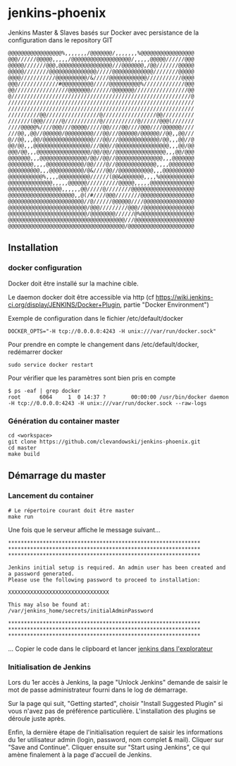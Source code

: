 # jenkins-phoenix
Jenkins Master &amp; Slaves basés sur Docker avec persistance de la configuration dans le repository GIT 


```@@@@@@@@@@@@@@@@@@@@@@,,,,,,,,,,,,,,,@@@@@@@@@@@@@@@@@@@@@@
@@@@@@@@@@@@@@@@@%,,,,,,,/@@@@@@@/,,,,,,,%@@@@@@@@@@@@@@@@@
@@@//////@@@@@,,,,,/@@@@@@@@@@@@@@@@@@@/,,,,,@@@@@//////@@@
@@@@@///////@@@,@@@@@@@@@@@@@@@@@///@@@@@@@,/@@///////@@@@@
@@@@@////////@@@@@@@@@@@@@@@/////@@@@@@@@@@@@@////////@@@@@
@@@@///////////@@@@@@@@@@/&/////@@@@@@@@@@@@///////////@@@@
@@@/////////////#@@@@@@@@@@/////@@@@@@@@@@%/////////////@@@
@@/////////////////@@@@@@@///////@@@@@@@/////////////////@@
@/////////////////////////////////////////////////////////@
///////////////////////////////////////////////////////////
///////////////////////////////////////////////////////////
//////////@@/////////////////@/////////////////@@//////////
///////(@@@//////@///////////@///////////@//////@@@(///////
////@@@@@%////@@@///@@@@@/////@@////@@////@@@////@@@@@@////
///@@,,@@//@@@@@@/@@@@@@@@@///@@///@@@@@@/@@@@@@//@@,,@@///
@//@@,,,@@/@@@@@@@@@@@@@@@@///@@///@@@@@@@@@@@@@/@@,,,@@//@
@@/@@,,,@@@@@@@@@@@@@@@@@@///@@@//@@@@@@@@@@@@@@@@@,,,@@/@@
@@@/@@,,,@@@@@@@@@@@@@@@@@/@@/@@//@@@@@@@@@@@@@@@@,,,@@/@@@
@@@@@@@,,,@@@@@@@@@@@@@@@/@@//@@//@@@@@@@@@@@@@@@,,,@@@@@@@
@@@@@@@@,,,,@@@@@@@@@@@@/@@////@//@@@@@@@@@@@@@,,,,@@@@@@@@
@@@@@@@@@@,,,@@@@@@@@@@@/@&////@@//@@@@@@@@@@@,,,@@@@@@@@@@
@@@@@@@@@@@%,,,,@@@@@@@@@@//////(@@&@@@@@@@,,,,%@@@@@@@@@@@
@@@@@@@@@@@@@@,,,,,@@@@@@//////////@@@@@,,,,,@@@@@@@@@@@@@@
@@@@@@@@@@@@@@@@@,,,,,,@@/////@////////@@@@@@@@@@@@@@@@@@@@
@@@@@@@@@@@@@@@@@@@@@,,@(/#////@@@////////@@@@@@@@@@@@@@@@@
@@@@@@@@@@@@@@@@@@@@@@@@//@//////@@@@@@////@@@@@@@@@@@@@@@@
@@@@@@@@@@@@@@@@@@@@@@@@@/@@@/////////@@@//@@@@@@@@@@@@@@@@
@@@@@@@@@@@@@@@@@@@@@@@@@/@@@@@@@@//////@%@@@@@@@@@@@@@@@@@
@@@@@@@@@@@@@@@@@@@@@@@@@@@@@@@@@@@@@///@@@@@@@@@@@@@@@@@@@
@@@@@@@@@@@@@@@@@@@@@@@@@@@@@@@@@@@@@/@@@@@@@@@@@@@@@@@@@@@
```

## Installation

### docker configuration

  Docker doit être installé sur la machine cible.

  Le daemon docker doit être accessible via http (cf https://wiki.jenkins-ci.org/display/JENKINS/Docker+Plugin, partie "Docker Environment")

  Exemple de configuration dans le fichier /etc/default/docker

    DOCKER_OPTS="-H tcp://0.0.0.0:4243 -H unix:///var/run/docker.sock"

  Pour prendre en compte le changement dans /etc/default/docker, redémarrer docker

    sudo service docker restart

  Pour vérifier que les paramètres sont bien pris en compte

    $ ps -eaf | grep docker
    root      6064     1  0 14:37 ?        00:00:00 /usr/bin/docker daemon -H tcp://0.0.0.0:4243 -H unix:///var/run/docker.sock --raw-logs


### Génération du container master

    cd <workspace>
    git clone https://github.com/clevandowski/jenkins-phoenix.git
    cd master
    make build


## Démarrage du master

### Lancement du container

    # Le répertoire courant doit être master
    make run

  Une fois que le serveur affiche le message suivant...

    *************************************************************
    *************************************************************
    *************************************************************

    Jenkins initial setup is required. An admin user has been created and a password generated.
    Please use the following password to proceed to installation:

    XXXXXXXXXXXXXXXXXXXXXXXXXXXXXXXX

    This may also be found at: /var/jenkins_home/secrets/initialAdminPassword

    *************************************************************
    *************************************************************
    *************************************************************

  ... Copier le code dans le clipboard et lancer [jenkins dans l'explorateur](http://localhost:8080)


### Initialisation de Jenkins

  Lors du 1er accès à Jenkins, la page "Unlock Jenkins" demande de saisir le mot de passe administrateur fourni dans le log de démarrage.

  Sur la page qui suit, "Getting started", choisir "Install Suggested Plugin" si vous n'avez pas de préférence particulière. L'installation des plugins se déroule juste après.

  Enfin, la dernière étape de l'initialisation requiert de saisir les informations du 1er utilisateur admin (login, password, nom complet & mail). Cliquer sur "Save and Continue". Cliquer ensuite sur "Start using Jenkins", ce qui amène finalement à la page d'accueil de Jenkins.

